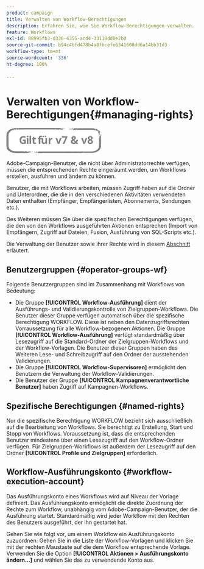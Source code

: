 ```yaml
---
product: campaign
title: Verwalten von Workflow-Berechtigungen
description: Erfahren Sie, wie Sie Workflow-Berechtigungen verwalten.
feature: Workflows
exl-id: 88995fb3-d336-4355-acd4-33118dd0e2b0
source-git-commit: b94c4bfd478b4a8fbcefe6341608dd6a14bb31d3
workflow-type: tm+mt
source-wordcount: '336'
ht-degree: 100%

---
```


# Verwalten von Workflow-Berechtigungen{#managing-rights}

![](../../assets/common.svg)

Adobe-Campaign-Benutzer, die nicht über Administratorrechte verfügen, müssen die entsprechenden Rechte eingeräumt werden, um Workflows erstellen, ausführen und ändern zu können.

Benutzer, die mit Workflows arbeiten, müssen Zugriff haben auf die Ordner und Unterordner, die die in den verschiedenen Aktivitäten verwendeten Daten enthalten (Empfänger, Empfängerlisten, Abonnements, Sendungen etc.).

Des Weiteren müssen Sie über die spezifischen Berechtigungen verfügen, die den von den Workflows ausgeführten Aktionen entsprechen (Import von Empfängern, Zugriff auf Dateien, Fusion, Ausführung von SQL-Scripts etc.).

Die Verwaltung der Benutzer sowie ihrer Rechte wird in diesem [Abschnitt](../../platform/using/access-management.md) erläutert.

## Benutzergruppen {#operator-groups-wf}

Folgende Benutzergruppen sind im Zusammenhang mit Workflows von Bedeutung:

* Die Gruppe **[!UICONTROL Workflow-Ausführung]** dient der Ausführungs- und Validierungskontrolle von Zielgruppen-Workflows. Die Benutzer dieser Gruppe verfügen automatisch über die spezifische Berechtigung WORKFLOW. Diese ist neben den Datenzugriffsrechten Vorraussetzung für alle Workflow-bezogenen Aktionen. Die Gruppe **[!UICONTROL Workflow-Ausführung]** verfügt standardmäßig über Lesezugriff auf die Standard-Ordner der Zielgruppen-Workflows und der Workflow-Vorlagen. Die Benutzer dieser Gruppen haben des Weiteren Lese- und Schreibzugriff auf den Ordner der ausstehenden Validierungen.
* Die Gruppe **[!UICONTROL Workflow-Supervisoren]** ermöglicht den Benutzern die Verwaltung der Workflow-Validierungen.
* Die Benutzer der Gruppe **[!UICONTROL Kampagnenverantwortliche Benutzer]** haben Zugriff auf Kampagnen-Workflows.

## Spezifische Berechtigungen {#named-rights}

Nur die spezifische Berechtigung WORKFLOW bezieht sich ausschließlich auf die Bearbeitung von Workflows. Sie berechtigt zu Erstellung, Start und Stopp von Workflows. Voraussetzung ist, dass die entsprechenden Benutzer mindestens über einen Lesezugriff auf den Workflow-Ordner verfügen. Für Zielgruppen-Workflows ist außerdem der Lesezugriff auf den Ordner **[!UICONTROL Profile und Zielgruppen]** erforderlich.

## Workflow-Ausführungskonto {#workflow-execution-account}

Das Ausführungskonto eines Workflows wird auf Niveau der Vorlage definiert. Das Ausführungskonto ermöglicht die direkte Zuordnung der Rechte zum Workflow, unabhängig vom Adobe-Campaign-Benutzer, der die Ausführung startet. Standardmäßig wird jeder Workflow mit den Rechten des Benutzers ausgeführt, der ihn gestartet hat.

Gehen Sie wie folgt vor, um einem Workflow ein Ausführungskonto zuzuordnen: Gehen Sie in die Liste der Workflow-Vorlagen und klicken Sie mit der rechten Maustaste auf die dem Workflow entsprechende Vorlage. Verwenden Sie die Option **[!UICONTROL Aktionen > Ausführungskonto ändern...]** und wählen Sie das zu verwendende Konto aus.
